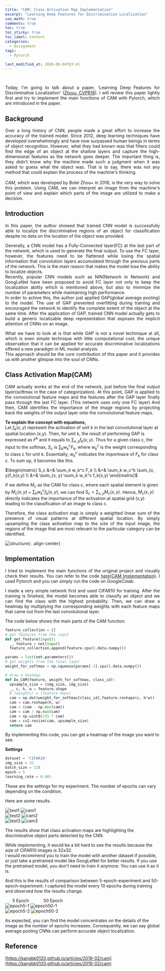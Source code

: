 ```yaml
---
title: "CAM: Class Activation Map Implementation"
excerpt: "Learning Deep Features for Discriminative Localization"
use_math: true
comments: true
toc: true
toc_sticky: true
toc_label: Content
categories:
  - Assignment
tags:
  - Pytorch

last_modified_at: 2020-08-04T03:41
---
```


<br>
<p align="justify">
Today, I'm going to talk about a paper, 'Learning Deep Features for Discriminative Localization'
(<a href="https://arxiv.org/pdf/1512.04150.pdf">Zhou+ CVPR16</a>).
I will review this paper lightly first and try to implement the main functions of CAM with Pytorch, which are introduced in the paper.  
</p>
  
## Background

<p align="justify">
Over a long history of CNN, people made a great effort to increase the accuracy of the trained model. Since 2012, deep learning techniques have developed overwhelmingly 
and have now surpassed human beings in terms of object recognition.
However, what they had known was that filters could find the edge of an object at the shallow layers and capture the high-dimensional features as the network goes deeper.
The important thing is, they didn't know why the machine made such a judgment when it was asked to guess what the object was. 
That is to say, there was not any method that could explain the process of the machine's thinking.  
<br><br>
<em>CAM</em>, which was developed by Bolei Zhou+ in 2016, is the very way to solve this problem. 
Using CAM, we can interpret an image from the machine's point of view and explain which parts of the image are utilized to make a decision.
</p>

## Introduction

<p align="justify">
In this paper, the author showed that trained CNN model is successfully able to localize the discriminative regions of an object for classification despite no data on the location
of the object was provided.  
</p>

<p align="justify">
Generally, a CNN model has a Fully-Connected layer(FC) at the last part of the network, which is used to generate the final output. To use the FC layer, however, the features 
need to be flattened while losing the spatial information that convolution layers accumulated through the previous parts of the network.
This is the main reason that makes the model lose the ability to localize objects.  <br>
Recently, popular CNN models such as NIN(Network in Network) and GoogLeNet have been proposed to avoid FC layer not only to keep the localization ability which is mentioned 
above, but also to minimize the number of parameters while maintaining high performance.  <br>
In order to achive this, the author just applied GAP(global average pooling) to the model.
The use of GAP prevented overfitting during training and encouraged the network to identify the complete extent of the object at the same time.
After the application of GAP, trained CNN model actually gets to build a generic localizable deep representation that exposes the implicit attention of CNNs on an image.
</p>

<p align="justify">
What we have to look at is that while GAP is not a novel techinique at all, which is even simple technique with little computational cost, the unique observation that it can be
applied for accurate discriminative localizations offered a new paradigm in ML model analysis.  <br>
This approach should be the core contribution of this paper and it provides us with another glimpse into the soul of CNNs.  
</p>

## Class Activation Map(CAM)

<p align="justify">
CAM actually works at the end of the network, just before the final output layer(softmax in the case of categorization).
At this point, GAP is applied to the convolutional feature maps and the features after the GAP layer finally pass through the last FC layer.
(This network uses only one FC layer)
And then, CAM identifies the importance of the image regions by projecting back the weights of the output layer onto the convolutional feature maps. 
</p>

**To explain the concept with equations,**  
Let $f_k(x,y)$ represent the activation of unit k in the last convolutional layer at spatial location (x,y). Then, for unit k, the result of performing GAP is expressed
as $F^k$ and it equals to $\sum_{x, y}f_k(x,y)$. Thus for a given class c, the input to the softmax, $S_c$ is $\sum_k w_{k}^{c}F_k$, where $w_{k}^{c}$ is the weight 
corresponding to class c for unit k. Essentially, $w_{k}^{c}$ indicates the importnace of $F_k$ for class c. To sum up, it becomes like this.  

$\begin{matrix}
S_c &=& \sum_k w_k^c F_k \\
&=& \sum_k w_c^k \sum_{x, y}f_k(x,y) \\
&=& \sum_{x, y} \sum_k w_k^c f_k(x,y) 
\end{matrix}$

If we define $M_c$ as the CAM for class c, where each spatial element is given by $M_c(x, y)$ = $\sum_k w_k^c f_k(x, y)$, we can find $S_c = \sum_{x, y} M_c(x, y)$.
Hence, $M_c(x,y)$ directly indicates the importance of the activation at spatial grid (x,y) leading to the classification of an image to class c.

<p align="justify">
Therefore, the class activation map is simply a weighted linear sum of the presence of visual patterns at different spatial location. By simply upsampling the class activation map 
to the size of the input image, the regions of the image that are most relevant to the particular category can be identified.
</p>

![structure](https://github.com/froggydisk/froggydisk.github.io/blob/master/assets/img/CAM%20structure.png?raw=true){: .align-center}

## Implementation

<p align="justify">
I tried to implement the main functions of the original project and visually check their results.
You can refer to the code <a href="https://github.com/froggydisk/CAM">here(CAM Implementation)</a>.
I used Pytorch and you can simply run the code on GoogleColab. 
</p>

<p align="justify">
I made a very simple network first and used CIFAR10 for training.
After the training is finished, the model becomes able to classify an object and we can find the class with the highest probability.
Then, we can draw a heatmap by multiplying the corresponding weights with each feature maps that came out from the last convolutional layer.  
</p>

The code below shows the main parts of the CAM function.

```python
feature_collection = [] 
# get features from the input
def get_feature(input):                                         
  _, feature = net(input)
  feature_collection.append(feature.cpu().data.numpy())

params = list(net.parameters())
# get weights from the final layer
weight_for_softmax = np.squeeze(params[-2].cpu().data.numpy())

# draw a heatmap
def Do_CAM(feature, weigth_for_softmax, class_id): 
  upsample_size = (img_size, img_size)
  _, c, h, w = feature.shape
  # (weights) x (feature maps)
  cam = np.dot(weight_for_softmax[class_id],feature.reshape(c, h*w))  
  cam = cam.reshape(h, w)
  cam = (cam - np.min(cam)) 
  cam = cam / np.max(cam)
  cam = np.uint8(255 * cam)
  cam = cv2.resize(cam, upsample_size)
  return cam
```
By implementing this code, you can get a heatmap of the image you want to see. 

**Settings**
```python
dataset = 'CIFAR10'
img_size = 32
batch_size = 128
epoch = 5
learning_rate = 0.001
```
These are the settings for my experiment. The number of epochs can vary depending on the condition.

Here are some results.  

![test1](https://github.com/froggydisk/froggydisk.github.io/blob/master/assets/img/bird1.jpg?raw=true) ![cam1](https://github.com/froggydisk/froggydisk.github.io/blob/master/assets/img/bird5.png?raw=true)  
![test2](https://github.com/froggydisk/froggydisk.github.io/blob/master/assets/img/horse1.jpg?raw=true) ![cam2](https://github.com/froggydisk/froggydisk.github.io/blob/master/assets/img/horse5-1.png?raw=true)  
![test3](https://github.com/froggydisk/froggydisk.github.io/blob/master/assets/img/ship1.jpeg?raw=true) ![cam3](https://github.com/froggydisk/froggydisk.github.io/blob/master/assets/img/ship40.png?raw=true)  

The results show that class activation maps are highlighting the discriminative object parts detected by the CNN.

While implementing, it would be a bit hard to see the results because the size of CIFAR10 images is 32x32.  
I would recommend you to train the model with another dataset if possible, or just take a pretrained model like GoogLeNet for better results.
If you use the pretrained model, you don't need to train it anymore. You can use it as it is.

And this is the results of comparison between 5-epoch-experiment and 50-epoch-experiment.
I captured the model every 10 epochs during training and observed how the results change. 

&nbsp;&nbsp;&nbsp;&nbsp;&nbsp; 5 Epoch &nbsp;&nbsp;&nbsp;&nbsp;&nbsp;&nbsp;&nbsp;&nbsp;&nbsp;&nbsp;&nbsp;50 Epoch  
![epoch5-1](https://github.com/froggydisk/froggydisk.github.io/blob/master/assets/img/dog5-1.png?raw=true "5 epochs") ![epoch50-1](https://github.com/froggydisk/froggydisk.github.io/blob/master/assets/img/dog50-1.png?raw=true "50 epochs")  
![epoch5-2](https://github.com/froggydisk/froggydisk.github.io/blob/master/assets/img/dog5-2.png?raw=true "5 epochs") ![epoch50-2](https://github.com/froggydisk/froggydisk.github.io/blob/master/assets/img/dog50-2.png?raw=true "50 epochs")

As expected, you can find the model concentrates on the details of the image as the number of epochs increases.
Consequently, we can say global average pooling CNNs can perform accurate object localization.

## Reference

[https://kangbk0120.github.io/articles/2018-02/cam](https://kangbk0120.github.io/articles/2018-02/cam)
